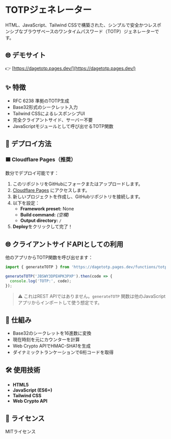 # TOTPジェネレーター

HTML、JavaScript、Tailwind CSSで構築された、シンプルで安全かつレスポンシブなブラウザベースのワンタイムパスワード（TOTP）ジェネレーターです。

## 🌐 デモサイト

👉 [https://dagetotp.pages.dev/](https://dagetotp.pages.dev/)

## ✨ 特徴

- RFC 6238 準拠のTOTP生成
- Base32形式のシークレット入力
- Tailwind CSSによるレスポンシブUI
- 完全クライアントサイド、サーバー不要
- JavaScriptモジュールとして呼び出せるTOTP関数

## 🚀 デプロイ方法

### 🟦 Cloudflare Pages（推奨）

数分でデプロイ可能です：

1. このリポジトリをGitHubにフォークまたはアップロードします。
2. [Cloudflare Pages](https://pages.cloudflare.com/) にアクセスします。
3. 新しいプロジェクトを作成し、GitHubリポジトリを接続します。
4. 以下を設定：
   - **Framework preset:** None  
   - **Build command:** _(空欄)_  
   - **Output directory:** `/`
5. **Deploy**をクリックして完了！

## 🌐 クライアントサイドAPIとしての利用

他のアプリからTOTP関数を呼び出せます：

```js
import { generateTOTP } from 'https://dagetotp.pages.dev/functions/totpapi.js';

generateTOTP('JBSWY3DPEHPK3PXP').then(code => {
  console.log('TOTP:', code);
});
```

> ⚠️ これはREST APIではありません。`generateTOTP` 関数は他のJavaScriptアプリからインポートして使う想定です。

## 🔐 仕組み

- Base32のシークレットを16進数に変換
- 現在時刻を元にカウンターを計算
- Web Crypto APIでHMAC-SHA1を生成
- ダイナミックトランケーションで6桁コードを取得

## 🛠 使用技術

- **HTML5**
- **JavaScript (ES6+)**
- **Tailwind CSS**
- **Web Crypto API**

## 📜 ライセンス

MITライセンス
